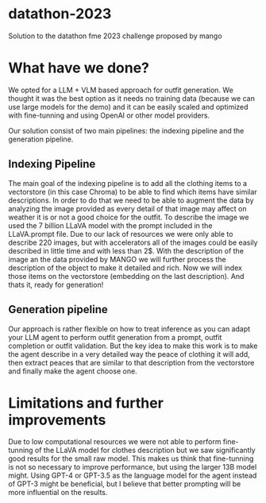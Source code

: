 # datathon-2023
Solution to the datathon fme 2023 challenge proposed by mango

# What have we done?
We opted for a LLM + VLM based approach for outfit generation. We thought it was the best option as it needs no training data (because we can use large models for the demo) and it can be easily scaled and optimized with fine-tunning and using OpenAI or other model providers.

Our solution consist of two main pipelines: the indexing pipeline and the generation pipeline.

## Indexing Pipeline
The main goal of the indexing pipeline is to add all the clothing items to a vectorstore (in this case Chroma) to be able to find which items have similar descriptions. In order to do that we need to be able to augment the data by analyzing the image provided as every detail of that image may affect on weather it is or not a good choice for the outfit.
To describe the image we used the 7 billion LLaVA model with the prompt included in the LLaVA.prompt file. Due to our lack of resources we were only able to describe 220 images, but with accelerators all of the images could be easily described in little time and with less than 2$.
With the description of the image an the data provided by MANGO we will further process the description of the object to make it detailed and rich.
Now we will index those items on the vectorstore (embedding on the last description). And thats it, ready for generation!

## Generation pipeline
Our approach is rather flexible on how to treat inference as you can adapt your LLM agent to perform outfit generation from a prompt, outfit completion or outfit validation. But the key idea to make this work is to make the agent describe in a very detailed way the peace of clothing it will add, then extract peaces that are similar to that description from the vectorstore and finally make the agent choose one.

# Limitations and further improvements
Due to low computational resources we were not able to perform fine-tunning of the LLaVA model for clothes description but we saw significantly good results for the small raw model. This makes us think that fine-tunning is not so necessary to improve performance, but using the larger 13B model might.
Using GPT-4 or GPT-3.5 as the language model for the agent instead of GPT-3 might be beneficial, but I believe that better prompting will be more influential on the results.
